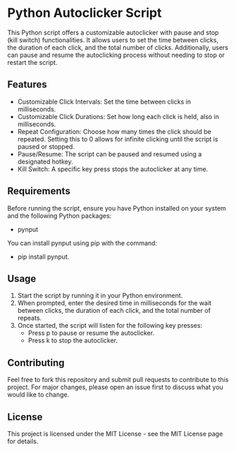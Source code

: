 # Python Autoclicker Script

This Python script offers a customizable autoclicker with pause and stop (kill switch) functionalities. It allows users to set the time between clicks, the duration of each click, and the total number of clicks. Additionally, users can pause and resume the autoclicking process without needing to stop or restart the script.

## Features

- Customizable Click Intervals: Set the time between clicks in milliseconds.
- Customizable Click Durations: Set how long each click is held, also in milliseconds.
- Repeat Configuration: Choose how many times the click should be repeated. Setting this to 0 allows for infinite clicking until the script is paused or stopped.
- Pause/Resume: The script can be paused and resumed using a designated hotkey.
- Kill Switch: A specific key press stops the autoclicker at any time.

## Requirements

Before running the script, ensure you have Python installed on your system and the following Python packages:

- pynput

You can install pynput using pip with the command:
- pip install pynput.

## Usage

1. Start the script by running it in your Python environment.
2. When prompted, enter the desired time in milliseconds for the wait between clicks, the duration of each click, and the total number of repeats.
3. Once started, the script will listen for the following key presses:
   - Press p to pause or resume the autoclicker.
   - Press k to stop the autoclicker.

## Contributing

Feel free to fork this repository and submit pull requests to contribute to this project. For major changes, please open an issue first to discuss what you would like to change.

## License

This project is licensed under the MIT License - see the MIT License page for details.
